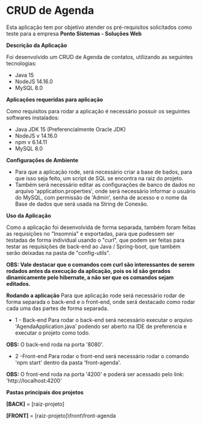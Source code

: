# CRUD de Agenda

Esta aplicação tem por objetivo atender os pré-requisitos solicitados como teste para a empresa **Ponto Sistemas - Soluções Web**


**Descrição da Aplicação**

Foi desenvolvido um CRUD de Agenda de contatos, utilizando as seguintes tecnologias:
- Java 15
- NodeJS 14.16.0
- MySQL 8.0


**Aplicações requeridas para aplicação**

Como requisitos para rodar a aplicação é necessário possuir os seguintes softwares instalados:
- Java JDK 15 (Preferencialmente Oracle JDK)
- NodeJS v 14.16.0
- npm v 6.14.11
- MySQL 8.0


**Configurações de Ambiente**

- Para que a aplicação rode, será necessário criar a base de bados, para que isso seja feito, um script de SQL se encontra na raiz do projeto.
- Também será necessário editar as configurações de banco de dados no arquivo 'application.properties', onde será necessário informar o usuário do MySQL, com permissão de 'Admin', senha de acesso e o nome da Base de dados que será usada na String de Conexão.


**Uso da Aplicação**

Como a aplicação foi desenvolvida de forma separada, também foram feitas as requisições no "Insomnia" e exportadas, para que pudessem ser testadas de forma individual usando o "curl", que podem ser feitas para testar as requisições de back-end ao Java / Spring-boot, que também serão deixadas na pasta de "config-utils".

**OBS: Vale destacar que o comandos com curl são interessantes de serem rodados antes da execução da aplicação, pois os id são gerados dinamicamente pelo hibernate, a não ser que os comandos sejam editados.**

**Rodando a aplicação**
Para que aplicação rode será necessário rodar de forma separada o back-end e o front-end, onde será destacado como rodar cada uma das partes de forma separada.

- 1 - Back-end
Para rodar o back-end será necessário executar o arquivo 'AgendaApplication.java' podendo ser aberto na IDE de preferencia e executar o projeto como todo.

**OBS:** O back-end roda na porta '8080'.

- 2 -Front-end
Para rodar o front-end será necessário rodar o comando 'npm start' dentro da pasta 'front-agenda'.

**OBS:** O front-end roda na porta '4200' e poderá ser acessado pelo link: 'http://localhost:4200'


**Pastas principais dos projetos**

**[BACK]** = [raiz-projeto]

**[FRONT]** = [raiz-projeto]\front\front-agenda
